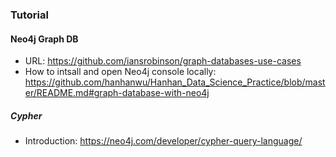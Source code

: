 
### Tutorial
#### Neo4j Graph DB
* URL: https://github.com/iansrobinson/graph-databases-use-cases
* How to intsall and open Neo4j console locally: https://github.com/hanhanwu/Hanhan_Data_Science_Practice/blob/master/README.md#graph-database-with-neo4j
##### Cypher
* Introduction: https://neo4j.com/developer/cypher-query-language/
